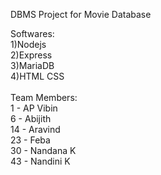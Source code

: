 DBMS Project for Movie Database

Softwares:
<br>
1)Nodejs
<br>
2)Express
<br>
3)MariaDB
<br>
4)HTML CSS
<br><br>
Team Members:<br>
1 - AP Vibin<br>
6 - Abijith<br>
14 - Aravind<br>
23 - Feba<br>
30 - Nandana K<br>
43 - Nandini K<br>


